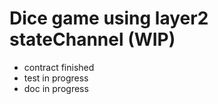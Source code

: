# Dice game using layer2 stateChannel (WIP) 

- contract finished
- test in progress
- doc in progress
